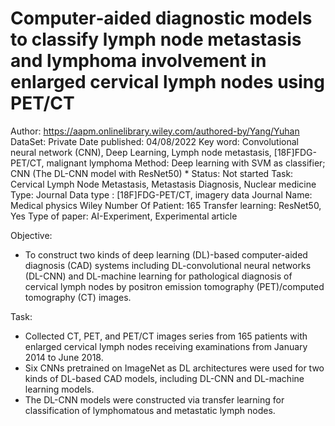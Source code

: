 # Computer‐aided diagnostic models to classify lymph node metastasis and lymphoma involvement in enlarged cervical lymph nodes using PET/CT

Author: https://aapm.onlinelibrary.wiley.com/authored-by/Yang/Yuhan
DataSet: Private
Date published: 04/08/2022
Key word: Convolutional neural network (CNN), Deep Learning, Lymph node metastasis, [18F]FDG-PET/CT, malignant lymphoma
Method: Deep learning with SVM as classifier; CNN (The DL-CNN model with ResNet50) *
Status: Not started
Task: Cervical Lymph Node Metastasis, Metastasis Diagnosis, Nuclear medicine
Type: Journal
Data type : [18F]FDG-PET/CT, imagery data
Journal Name: Medical physics Wiley
Number Of Patient: 165
Transfer learning: ResNet50, Yes
Type of paper: AI-Experiment, Experimental article

Objective:

- To construct two kinds of deep learning (DL)-based computer-aided diagnosis (CAD) systems including DL-convolutional neural networks (DL-CNN) and DL-machine learning for pathological diagnosis of cervical lymph nodes by positron emission tomography (PET)/computed tomography (CT) images.

Task:

- Collected CT, PET, and PET/CT images series from 165 patients with enlarged cervical lymph nodes receiving examinations from January 2014 to June 2018.
- Six CNNs pretrained on ImageNet as DL architectures were used for two kinds of DL-based CAD models, including DL-CNN and DL-machine learning models.
- The DL-CNN models were constructed via transfer learning for classification of lymphomatous and metastatic lymph nodes.